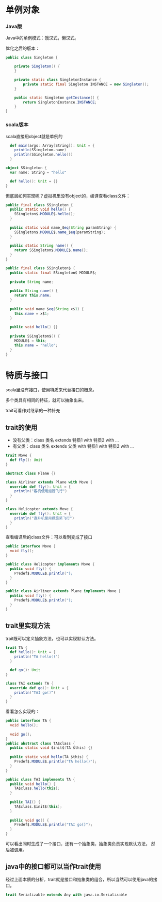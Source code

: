 
# 单例对象

### Java版

Java中的单例模式：饿汉式，懒汉式。

优化之后的版本：

```java
public class Singleton {

    private Singleton() {
    }

    private static class SingletonInstance {
        private static final Singleton INSTANCE = new Singleton();
    }

    public static Singleton getInstance() {
        return SingletonInstance.INSTANCE;
    }
}
```

### scala版本

scala直接用object就是单例的

```scala
  def main(args: Array[String]): Unit = {
    println(SSingleton.name)
    println(SSingleton.hello())
  }

object SSingleton {
  var name: String = "hello"

  def hello(): Unit = {}
}
```
但底层如何实现呢？虚拟机里没有object的，编译查看class文件：

```java
public final class SSingleton {
  public static void hello() {
    SSingleton$.MODULE$.hello();
  }
  
  public static void name_$eq(String paramString) {
    SSingleton$.MODULE$.name_$eq(paramString);
  }
  
  public static String name() {
    return SSingleton$.MODULE$.name();
  }
}

public final class SSingleton$ {
  public static final SSingleton$ MODULE$;
  
  private String name;
  
  public String name() {
    return this.name;
  }
  
  public void name_$eq(String x$1) {
    this.name = x$1;
  }
  
  public void hello() {}
  
  private SSingleton$() {
    MODULE$ = this;
    this.name = "hello";
  }
}
```

# 特质与接口

scala里没有接口，使用特质来代替接口的概念。

多个类具有相同的特征，就可以抽象出来。

trait可看作对继承的一种补充

## trait的使用

* 没有父类：class 类名 extends 特质1 with 特质2 with ...
* 有父类：class 类名 extends 父类 with 特质1 with 特质2 with ...

```scala
trait Move {
  def fly(): Unit
}

abstract class Plane {}

class Airliner extends Plane with Move {
  override def fly(): Unit = {
    println("客机使用翅膀飞行")
  }
}

class Helicopter extends Move {
  override def fly(): Unit = {
    println("直升机使用螺旋桨飞行")
  }
}
```

查看编译后的class文件：可以看到变成了接口
```java
public interface Move {
  void fly();
}

public class Helicopter implements Move {
  public void fly() {
    Predef$.MODULE$.println(");
  }
}

public class Airliner extends Plane implements Move {
  public void fly() {
    Predef$.MODULE$.println(");
  }
}
```

## trait里实现方法

trait既可以定义抽象方法，也可以实现默认方法。

```scala
trait TA {
  def hello(): Unit = {
    println("TA hello()")
  }

  def go(): Unit
}

class TAI extends TA {
  override def go(): Unit = {
    println("TAI go()")
  }
}
```

看看怎么实现的：

```java
public interface TA {
  void hello();
  
  void go();
}
public abstract class TA$class {
  public static void $init$(TA $this) {}
  
  public static void hello(TA $this) {
    Predef$.MODULE$.println("TA hello()");
  }
}

public class TAI implements TA {
  public void hello() {
    TA$class.hello(this);
  }
  
  public TAI() {
    TA$class.$init$(this);
  }
  
  public void go() {
    Predef$.MODULE$.println("TAI go()");
  }
}
```

可以看出同时生成了一个接口，还有一个抽象类，抽象类负责实现默认方法，
然后被调用。

## java中的接口都可以当作trait使用

经过上面本质的分析，trait就是接口和抽象类的组合，所以当然可以使用java的接口。

```scala
trait Serializable extends Any with java.io.Serializable
```

